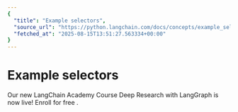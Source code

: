 ```yaml
---
{
  "title": "Example selectors",
  "source_url": "https://python.langchain.com/docs/concepts/example_selectors/",
  "fetched_at": "2025-08-15T13:51:27.563334+00:00"
}
---
```


# Example selectors

Our new LangChain Academy Course Deep Research with LangGraph is now live!
Enroll for free
.
